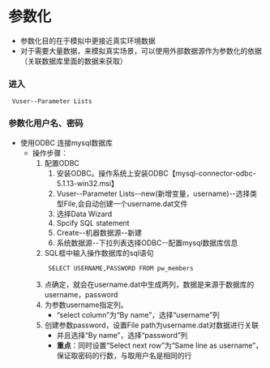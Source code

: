 # 参数化
* 参数化目的在于模拟中更接近真实环境数据
* 对于需要大量数据，来模拟真实场景，可以使用外部数据源作为参数化的依据（关联数据库里面的数据来获取）
### 进入
   ```
    Vuser--Parameter Lists
   ```
### 参数化用户名、密码

  * 使用ODBC 连接mysql数据库
    * 操作步骤：
      1. 配置ODBC
         1. 安装ODBC。操作系统上安装ODBC【mysql-connector-odbc-5.1.13-win32.msi】
         2. Vuser--Parameter Lists--new(新增变量，username)--选择类型File,会自动创建一个username.dat文件
         3. 选择Data Wizard
         4. Spcify SQL statement
         5. Create--机器数据源--新建
         6. 系统数据源--下拉列表选择ODBC--配置mysql数据库信息
      2. SQL框中输入操作数据库的sql语句
         ```
          SELECT USERNAME,PASSWORD FROM pw_members
         ```
      3. 点确定，就会在username.dat中生成两列，数据是来源于数据库的username，password
      4. 为参数username指定列。
         * “select column”为“By name”，选择“username”列
      4. 创建参数password，设置File path为username.dat对数据进行关联
         * 并且选择“By name”，选择“password”列
         * **重点**：同时设置“Select next row”为“Same line as username”，保证取密码的行数，与取用户名是相同的行

